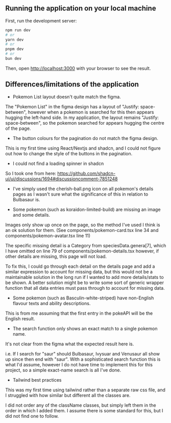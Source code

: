 ## Running the application on your local machine

First, run the development server:

```bash
npm run dev
# or
yarn dev
# or
pnpm dev
# or
bun dev
```

Then, open [http://localhost:3000](http://localhost:3000) with your browser to see the result.

## Differences/limitations of the application

* Pokemon List layout doesn't quite match the figma.

The "Pokemon List" in the figma design has a layout of "Justify: space-between", however when a pokemon is searched for this then appears hugging the left-hand side. In my application, the layout remains "Justify: space-between", so the pokemon searched for appears hugging the centre of the page.

* The button colours for the pagination do not match the figma design. 

This is my first time using React/Nextjs and shadcn, and I could not figure out how to change the style of the buttons in the pagination.

* I could not find a loading spinner in shadcn

So I took one from here: https://github.com/shadcn-ui/ui/discussions/1694#discussioncomment-7851248

* I've simply used the cherish-ball.png icon on all pokemon's details pages as I wasn't sure what the significance of this in relation to Bulbasaur is.

* Some pokemon (such as koraidon-limited-build) are missing an image and some details.

Images only show up once on the page, so the method I've used I think is an ok solution for them. (See components/pokemon-card.tsx line 34 and components/pokemon-avatar.tsx line 11)

The specific missing detail is a Category from speciesData.genera[7], which I have omitted on line 79 of components/pokemon-details.tsx however, if other details are missing, this page will not load.

To fix this, I could go through each detail on the details page and add a similar expression to account for missing data, but this would not be a maintainable solution in the long run if I wanted to add more details/stats to be shown.
A better solution might be to write some sort of generic wrapper function that all data entries must pass through to account for missing data.

* Some pokemon (such as Basculin-white-striped) have non-English flavour texts and ability descriptions. 

This is from me assuming that the first entry in the pokeAPI will be the English result.

* The search function only shows an exact match to a single pokemon name. 

It's not clear from the figma what the expected result here is.

i.e. If I search for "saur" should Bulbasaur, Ivysuar and Venusaur all show up since then end with "saur". With a sophisticated search function this is what I'd assume, however I do not have time to implement this for this project, so a simple exact-name search is all I've done.

* Tailwind best practices

This was my first time using tailwind rather than a separate raw css file, and I struggled with how similar but different all the classes are.

I did not order any of the className classes, but simply left them in the order in which I added them. I assume there is some standard for this, but I did not find one to follow.
